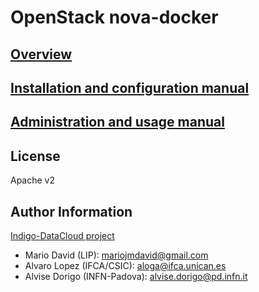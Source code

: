 # OpenStack nova-docker

## [Overview](docs/overview.md)

## [Installation and configuration manual](docs/install.md)

## [Administration and usage manual](docs/admin.md)

## License

Apache v2

## Author Information

[Indigo-DataCloud project](https://www.indigo-datacloud.eu/)

* Mario David (LIP): mariojmdavid@gmail.com
* Alvaro Lopez (IFCA/CSIC): aloga@ifca.unican.es
* Alvise Dorigo (INFN-Padova): alvise.dorigo@pd.infn.it

